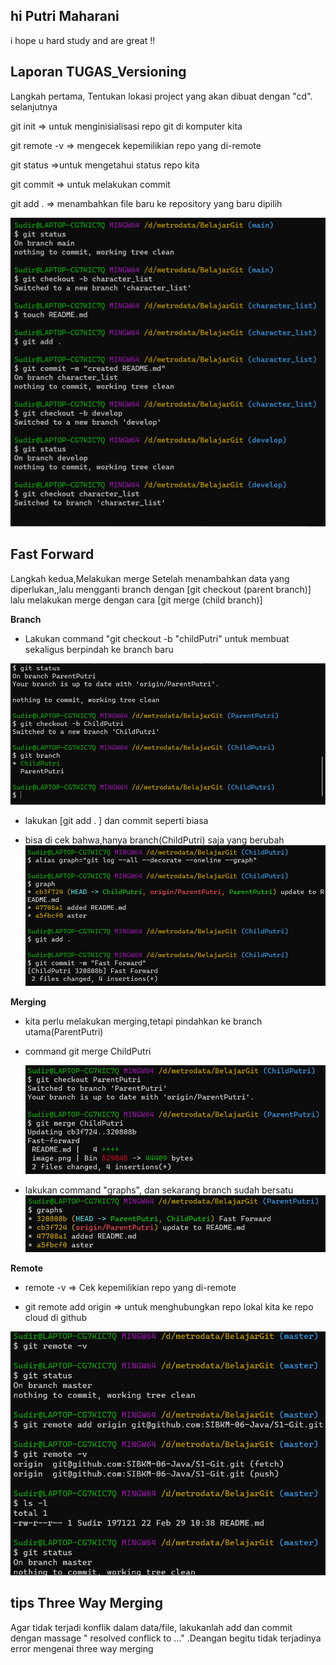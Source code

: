 ## hi Putri Maharani

i hope u hard study and are great !!

## Laporan TUGAS_Versioning

Langkah pertama, Tentukan lokasi project yang akan dibuat dengan "cd". selanjutnya

git init => untuk menginisialisasi repo git di komputer kita

git remote -v => mengecek kepemilikian repo yang di-remote

git status =>untuk mengetahui status repo kita

git commit => untuk melakukan commit

git add . => menambahkan file baru ke repository yang baru dipilih

![alt text](<Screenshot 2024-02-29 081254.png>)

## Fast Forward

Langkah kedua,Melakukan merge Setelah menambahkan data yang diperlukan,,lalu mengganti branch dengan [git checkout (parent branch)] lalu melakukan merge dengan cara [git merge (child branch)]

**Branch**

- Lakukan command "git checkout -b "childPutri" untuk membuat sekaligus berpindah ke branch baru

![alt text](image.png)

- lakukan [git add . ] dan commit seperti biasa

* bisa di cek bahwa,hanya branch(ChildPutri) saja yang berubah
  ![alt text](image-2.png)

**Merging**

- kita perlu melakukan merging,tetapi pindahkan ke branch utama(ParentPutri)
- command git merge ChildPutri

  ![alt text](image-1.png)

- lakukan command "graphs", dan sekarang branch sudah bersatu
  ![alt text](image-3.png)

**Remote**

- remote -v => Cek kepemilikian repo yang di-remote

- git remote add origin => untuk menghubungkan repo lokal kita ke repo cloud di github

![alt text](image-4.png)

## tips Three Way Merging

Agar tidak terjadi konflik dalam data/file, lakukanlah add dan commit dengan massage " resolved conflick to ..." .Deangan begitu tidak terjadinya error mengenai three way merging
